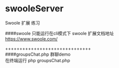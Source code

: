 # swooleServer
Swoole 扩展 练习  

####swoole 只能运行在cli模式下 
swoole   扩展文档地址 https://www.swoole.com/

++++++++++++++++++++++++++++++  
####groupsChat.php  群聊demo  
    在终端运行 php groupsChat.php

  
